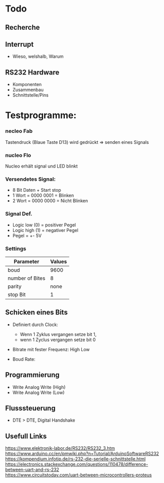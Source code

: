 # Todo

## Recherche 

## Interrupt 
* Wieso, welshalb, Warum 

## RS232 Hardware 
* Komponenten
* Zusammenbau 
* Schnittstelle/Pins


# Testprogramme:
### necleo Fab
Tastendruck (Blaue Taste D13) wird gedrückt => senden eines Signals 


### nucleo Flo
Nucleo erhält signal und LED blinkt 

### Versendetes Signal: 
* 8 Bit Daten + Start stop 
* 1 Wort = 0000 0001 = Blinken 
* 2 Wort = 0000 0000 = Nicht Blinken 

### Signal Def. 
* Logic low (0) = positiver Pegel 
* Logic high (1) = negativer Pegel 
* Pegel = +- 5V 

### Settings


| Parameter | Values |   
|---|---|   
| boud | 9600|
| number of Bites | 8 |
| parity | none |
| stop Bit | 1 |  


## Schicken eines Bits
* Definiert durch Clock:
    * Wenn 1 Zyklus vergangen setze bit 1, 
    * wenn 1 Zyclus vergangen setze bit 0
    

* Bitrate mit fester Frequenz: High Low
* Boud Rate: 

## Programmierung 

* Write Analog Write (High)
* Write Analog Write (Low)

## Flusssteuerung 
* DTE > DTE, Digital Handshake 


## Usefull Links

https://www.elektronik-labor.de/RS232/RS232_3.htm
https://www.arduino.cc/en/pmwiki.php?n=Tutorial/ArduinoSoftwareRS232
https://kompendium.infotip.de/rs-232-die-serielle-schnittstelle.html
https://electronics.stackexchange.com/questions/110478/difference-between-uart-and-rs-232   
https://www.circuitstoday.com/uart-between-microcontrollers-proteus